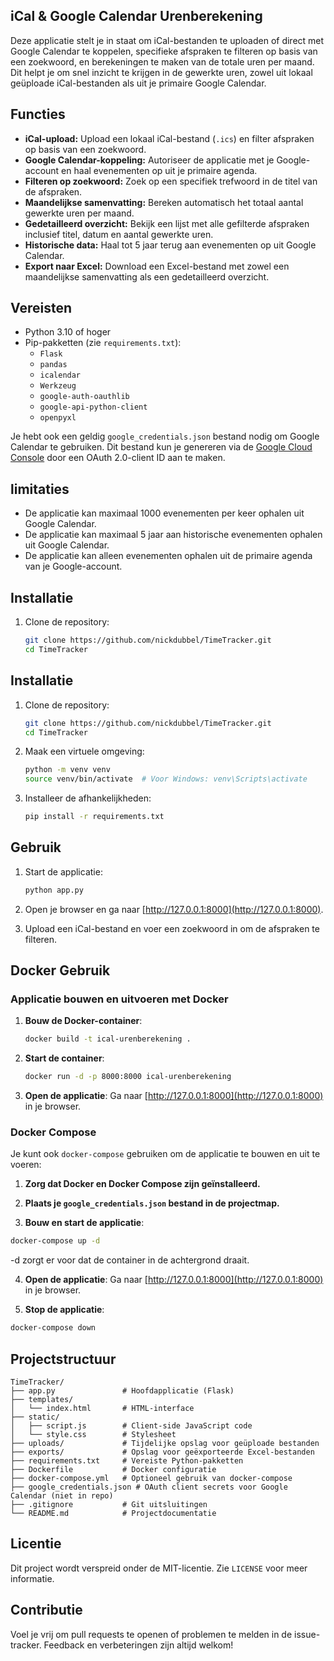 ## iCal & Google Calendar Urenberekening

Deze applicatie stelt je in staat om iCal-bestanden te uploaden of direct met Google Calendar te koppelen, specifieke afspraken te filteren op basis van een zoekwoord, en berekeningen te maken van de totale uren per maand. Dit helpt je om snel inzicht te krijgen in de gewerkte uren, zowel uit lokaal geüploade iCal-bestanden als uit je primaire Google Calendar.

## Functies
- **iCal-upload:** Upload een lokaal iCal-bestand (`.ics`) en filter afspraken op basis van een zoekwoord.
- **Google Calendar-koppeling:** Autoriseer de applicatie met je Google-account en haal evenementen op uit je primaire agenda.
- **Filteren op zoekwoord:** Zoek op een specifiek trefwoord in de titel van de afspraken.
- **Maandelijkse samenvatting:** Bereken automatisch het totaal aantal gewerkte uren per maand.
- **Gedetailleerd overzicht:** Bekijk een lijst met alle gefilterde afspraken inclusief titel, datum en aantal gewerkte uren.
- **Historische data:** Haal tot 5 jaar terug aan evenementen op uit Google Calendar.
- **Export naar Excel:** Download een Excel-bestand met zowel een maandelijkse samenvatting als een gedetailleerd overzicht.

## Vereisten
- Python 3.10 of hoger
- Pip-pakketten (zie `requirements.txt`):
  - `Flask`
  - `pandas`
  - `icalendar`
  - `Werkzeug`
  - `google-auth-oauthlib`
  - `google-api-python-client`
  - `openpyxl`

Je hebt ook een geldig `google_credentials.json` bestand nodig om Google Calendar te gebruiken. Dit bestand kun je genereren via de [Google Cloud Console](https://console.cloud.google.com/) door een OAuth 2.0-client ID aan te maken.

## limitaties
- De applicatie kan maximaal 1000 evenementen per keer ophalen uit Google Calendar.
- De applicatie kan maximaal 5 jaar aan historische evenementen ophalen uit Google Calendar.
- De applicatie kan alleen evenementen ophalen uit de primaire agenda van je Google-account.

## Installatie
1. Clone de repository:
   ```bash
   git clone https://github.com/nickdubbel/TimeTracker.git
   cd TimeTracker
   ```

## Installatie
1. Clone de repository:
   ```bash
   git clone https://github.com/nickdubbel/TimeTracker.git
   cd TimeTracker
   ```

2. Maak een virtuele omgeving:
   ```bash
   python -m venv venv
   source venv/bin/activate  # Voor Windows: venv\Scripts\activate
   ```

3. Installeer de afhankelijkheden:
   ```bash
   pip install -r requirements.txt
   ```

## Gebruik
1. Start de applicatie:
   ```bash
   python app.py
   ```

2. Open je browser en ga naar [http://127.0.0.1:8000](http://127.0.0.1:8000).

3. Upload een iCal-bestand en voer een zoekwoord in om de afspraken te filteren.

## Docker Gebruik
### Applicatie bouwen en uitvoeren met Docker
1. **Bouw de Docker-container**:
   ```bash
   docker build -t ical-urenberekening .
   ```

2. **Start de container**:
   ```bash
   docker run -d -p 8000:8000 ical-urenberekening
   ```

3. **Open de applicatie**:
   Ga naar [http://127.0.0.1:8000](http://127.0.0.1:8000) in je browser.


### Docker Compose
Je kunt ook `docker-compose` gebruiken om de applicatie te bouwen en uit te voeren:
1. **Zorg dat Docker en Docker Compose zijn geïnstalleerd.**

2. **Plaats je `google_credentials.json` bestand in de projectmap.**

3. **Bouw en start de applicatie**:
```bash
docker-compose up -d
```
-d zorgt er voor dat de container in de achtergrond draait.

4. **Open de applicatie**:
Ga naar [http://127.0.0.1:8000](http://127.0.0.1:8000) in je browser.

5. **Stop de applicatie**:
```bash
docker-compose down
```



## Projectstructuur
```
TimeTracker/
├── app.py               # Hoofdapplicatie (Flask)
├── templates/
│   └── index.html       # HTML-interface
├── static/
│   ├── script.js        # Client-side JavaScript code
│   └── style.css        # Stylesheet
├── uploads/             # Tijdelijke opslag voor geüploade bestanden
├── exports/             # Opslag voor geëxporteerde Excel-bestanden
├── requirements.txt     # Vereiste Python-pakketten
├── Dockerfile           # Docker configuratie
├── docker-compose.yml   # Optioneel gebruik van docker-compose
├── google_credentials.json # OAuth client secrets voor Google Calendar (niet in repo)
├── .gitignore           # Git uitsluitingen
└── README.md            # Projectdocumentatie
```

## Licentie
Dit project wordt verspreid onder de MIT-licentie. Zie `LICENSE` voor meer informatie.

## Contributie
Voel je vrij om pull requests te openen of problemen te melden in de issue-tracker. Feedback en verbeteringen zijn altijd welkom!

